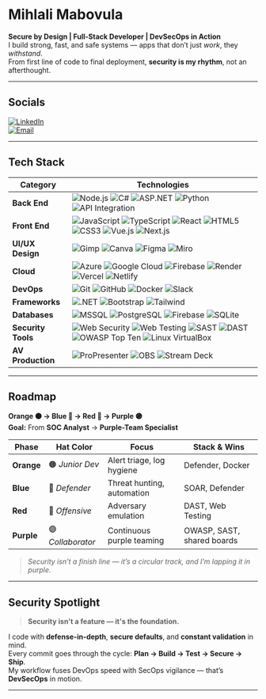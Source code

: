 # Mihlali Mabovula  

**Secure by Design | Full-Stack Developer | DevSecOps in Action**  
I build strong, fast, and safe systems — apps that don’t just *work*, they *withstand*.  
From first line of code to final deployment, **security is my rhythm**, not an afterthought.  

---

## Socials  
[![LinkedIn](https://img.shields.io/badge/LinkedIn-Connect-%230077B5?logo=linkedin)](https://linkedin.com/in/mihlali-8934528-mabovula)  
[![Email](https://img.shields.io/badge/Email-Contact-%23D14836?logo=gmail)](mailto:mihlalimabovula597@gmail.com)  

---

## Tech Stack  

| **Category**       | **Technologies** |
|--------------------|------------------|
| **Back End**       | ![Node.js](https://img.shields.io/badge/-Node.js-339933?logo=nodedotjs) ![C#](https://img.shields.io/badge/-C%23-239120?logo=csharp) ![ASP.NET](https://img.shields.io/badge/-ASP.NET-512BD4?logo=dotnet) ![Python](https://img.shields.io/badge/-Python-3776AB?logo=python&logoColor=white) ![API Integration](https://img.shields.io/badge/-API%20Integration-FF6F00?logo=swagger) |
| **Front End**      | ![JavaScript](https://img.shields.io/badge/-JavaScript-F7DF1E?logo=javascript&logoColor=black) ![TypeScript](https://img.shields.io/badge/-TypeScript-3178C6?logo=typescript) ![React](https://img.shields.io/badge/-React-61DAFB?logo=react) ![HTML5](https://img.shields.io/badge/-HTML5-E34F26?logo=html5) ![CSS3](https://img.shields.io/badge/-CSS3-1572B6?logo=css3) ![Vue.js](https://img.shields.io/badge/-Vue.js-4FC08D?logo=vuedotjs) ![Next.js](https://img.shields.io/badge/-Next.js-000000?logo=nextdotjs) |
| **UI/UX Design**   | ![Gimp](https://img.shields.io/badge/-GIMP-5C5543?logo=gimp) ![Canva](https://img.shields.io/badge/-Canva-00C4CC?logo=canva) ![Figma](https://img.shields.io/badge/-Figma-F24E1E?logo=figma) ![Miro](https://img.shields.io/badge/-Miro-F2D522?logo=miro) |
| **Cloud**          | ![Azure](https://img.shields.io/badge/-Azure-0078D4?logo=microsoftazure) ![Google Cloud](https://img.shields.io/badge/-GCP-4285F4?logo=googlecloud) ![Firebase](https://img.shields.io/badge/-Firebase-FFCA28?logo=firebase&logoColor=black) ![Render](https://img.shields.io/badge/-Render-00A6FF?logo=render) ![Vercel](https://img.shields.io/badge/-Vercel-000000?logo=vercel) ![Netlify](https://img.shields.io/badge/-Netlify-00C7B7?logo=netlify) |
| **DevOps**         | ![Git](https://img.shields.io/badge/-Git-F05032?logo=git) ![GitHub](https://img.shields.io/badge/-GitHub-181717?logo=github) ![Docker](https://img.shields.io/badge/-Docker-2496ED?logo=docker) ![Slack](https://img.shields.io/badge/-Slack-4A154B?logo=slack) |
| **Frameworks**     | ![.NET](https://img.shields.io/badge/-.NET-512BD4?logo=dotnet) ![Bootstrap](https://img.shields.io/badge/-Bootstrap-7952B3?logo=bootstrap) ![Tailwind](https://img.shields.io/badge/-Tailwind_CSS-38B2AC?logo=tailwind-css) |
| **Databases**      | ![MSSQL](https://img.shields.io/badge/-SQL%20Server-CC2927?logo=microsoftsqlserver) ![PostgreSQL](https://img.shields.io/badge/-PostgreSQL-4169E1?logo=postgresql) ![Firebase](https://img.shields.io/badge/-Firebase-FFCA28?logo=firebase&logoColor=black) ![SQLite](https://img.shields.io/badge/-SQLite-003B57?logo=sqlite) |
| **Security Tools** | ![Web Security](https://img.shields.io/badge/-Web%20Security-FF6B6B?logo=mozilla) ![Web Testing](https://img.shields.io/badge/-Web%20Testing-2E8B57?logo=selenium) ![SAST](https://img.shields.io/badge/-SAST-0078D4?logo=checkmarx) ![DAST](https://img.shields.io/badge/-DAST-FF8800?logo=owasp) ![OWASP Top Ten](https://img.shields.io/badge/-OWASP%20Top%20Ten-000000?logo=owasp) ![Linux VirtualBox](https://img.shields.io/badge/-VirtualBox-183A61?logo=virtualbox) |
| **AV Production**  | ![ProPresenter](https://img.shields.io/badge/-ProPresenter-1D4ED7?logo=propresenter) ![OBS](https://img.shields.io/badge/-OBS-302E31?logo=obsstudio) ![Stream Deck](https://img.shields.io/badge/-Stream_Deck-1E1E1E?logo=elgato) |

---

## Roadmap  
**Orange 🟠 → Blue 🔵 → Red 🔴 → Purple 🟣**  
**Goal:** From **SOC Analyst** → **Purple-Team Specialist**

| **Phase**    | **Hat Color** | **Focus**              | **Stack & Wins**             |
|--------------|---------------|------------------------|-------------------------------|
| **Orange**   | 🟠 *Junior Dev* | Alert triage, log hygiene | Defender, Docker |
| **Blue**     | 🔵 *Defender*  | Threat hunting, automation | SOAR, Defender |
| **Red**      | 🔴 *Offensive* | Adversary emulation       | DAST, Web Testing |
| **Purple**   | 🟣 *Collaborator* | Continuous purple teaming | OWASP, SAST, shared boards |

> *Security isn’t a finish line — it’s a circular track, and I’m lapping it in purple.*

---

## Security Spotlight  

> **Security isn't a feature — it's the foundation.**

I code with **defense-in-depth**, **secure defaults**, and **constant validation** in mind.  
Every commit goes through the cycle: **Plan → Build → Test → Secure → Ship**.  
My workflow fuses DevOps speed with SecOps vigilance — that’s **DevSecOps** in motion.  

---

